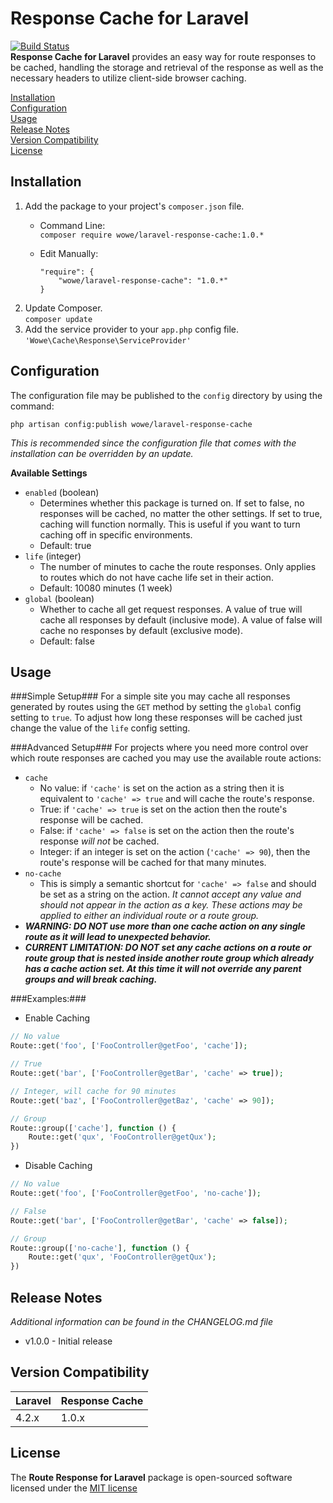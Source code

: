 Response Cache for Laravel
==========================
[![Build Status](https://travis-ci.org/willrowe/laravel-response-cache.svg)](https://travis-ci.org/willrowe/laravel-response-cache)  
**Response Cache for Laravel** provides an easy way for route responses to be cached, handling the storage and retrieval of the response as well as the necessary headers to utilize client-side browser caching.

[Installation](#installation)  
[Configuration](#configuration)  
[Usage](#usage)  
[Release Notes](#release-notes)  
[Version Compatibility](#version-compatibility)  
[License](#license)  

Installation
------------
1. Add the package to your project's `composer.json` file.  
    - Command Line:  
        `composer require wowe/laravel-response-cache:1.0.*`
    - Edit Manually:

        ```
        "require": {
            "wowe/laravel-response-cache": "1.0.*"
        }
        ```
2. Update Composer.  
    `composer update`
3. Add the service provider to your `app.php` config file.  
    `'Wowe\Cache\Response\ServiceProvider'`

Configuration
-------------
The configuration file may be published to the `config` directory by using the command:

`php artisan config:publish wowe/laravel-response-cache`

*This is recommended since the configuration file that comes with the installation can be overridden by an update.*

**Available Settings**
- `enabled` (boolean)
    + Determines whether this package is turned on. If set to false, no responses will be cached, no matter the other settings. If set to true, caching will function normally. This is useful if you want to turn caching off in specific environments.
    + Default: true
- `life` (integer)
    + The number of minutes to cache the route responses. Only applies to routes which do not have cache life set in their action.
    + Default: 10080 minutes (1 week)
- `global` (boolean)
    + Whether to cache all get request responses. A value of true will cache all responses by default (inclusive mode). A value of false will cache no responses by default (exclusive mode).
    + Default: false

Usage
-----
###Simple Setup###
For a simple site you may cache all responses generated by routes using the `GET` method by setting the `global` config setting to `true`. To adjust how long these responses will be cached just change the value of the `life` config setting.

###Advanced Setup###
For projects where you need more control over which route responses are cached you may use the available route actions:
- `cache`
    + No value: if `'cache'` is set on the action as a string then it is equivalent to `'cache' => true` and will cache the route's response.
    + True: if `'cache' => true` is set on the action then the route's response will be cached.
    + False: if `'cache' => false` is set on the action then the route's response *will not* be cached.
    + Integer: if an integer is set on the action (`'cache' => 90`), then the route's response will be cached for that many minutes.
- `no-cache`
    + This is simply a semantic shortcut for `'cache' => false` and should be set as a string on the action. *It cannot accept any value and should not appear in the action as a key.*
*These actions may be applied to either an individual route or a route group.*
- __*WARNING: DO NOT use more than one cache action on any single route as it will lead to unexpected behavior.*__
- __*CURRENT LIMITATION: DO NOT set any cache actions on a route or route group that is nested inside another route group which already has a cache action set. At this time it will not override any parent groups and will break caching.*__

###Examples:###
- Enable Caching
```php
// No value
Route::get('foo', ['FooController@getFoo', 'cache']);

// True
Route::get('bar', ['FooController@getBar', 'cache' => true]);

// Integer, will cache for 90 minutes
Route::get('baz', ['FooController@getBaz', 'cache' => 90]);

// Group
Route::group(['cache'], function () {
    Route::get('qux', 'FooController@getQux');
})
```
- Disable Caching
```php
// No value
Route::get('foo', ['FooController@getFoo', 'no-cache']);

// False
Route::get('bar', ['FooController@getBar', 'cache' => false]);

// Group
Route::group(['no-cache'], function () {
    Route::get('qux', 'FooController@getQux');
})
```

Release Notes
-------------
*Additional information can be found in the CHANGELOG.md file*
- v1.0.0 - Initial release

Version Compatibility
---------------------
Laravel | Response Cache
--------|---------------
4.2.x   | 1.0.x

License
-------
The **Route Response for Laravel** package is open-sourced software licensed under the [MIT license](http://opensource.org/licenses/MIT)